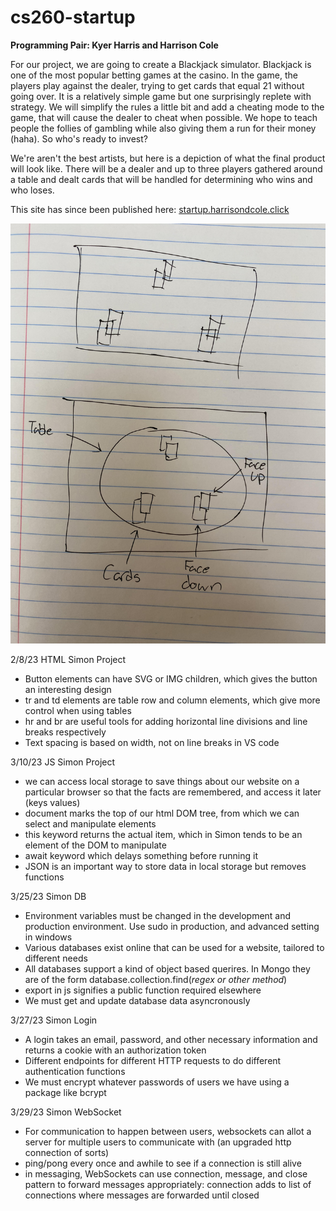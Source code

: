 # cs260-startup
**Programming Pair: Kyer Harris and Harrison Cole**

For our project, we are going to create a Blackjack simulator. Blackjack is one of the most popular betting games at the casino. In the game, the players play against the dealer, trying to get cards that equal 21 without going over. It is a relatively simple game but one surprisingly replete with strategy. We will simplify the rules a little bit and add a cheating mode to the game, that will cause the dealer to cheat when possible. We hope to teach people the follies of gambling while also giving them a run for their money (haha). So who's ready to invest?

We're aren't the best artists, but here is a depiction of what the final product will look like. There will be a dealer and up to three players gathered around a table and dealt cards that will be handled for determining who wins and who loses.

This site has since been published here: [startup.harrisondcole.click](startup.harrisondcole.click)

![blackjackRough](blackjackRough.jpg)




2/8/23 HTML Simon Project
- Button elements can have SVG or IMG children, which gives the button an interesting design
- tr and td elements are table row and column elements, which give more control when using tables
- hr and br are useful tools for adding horizontal line divisions and line breaks respectively
- Text spacing is based on width, not on line breaks in VS code

3/10/23 JS Simon Project
- we can access local storage to save things about our website on a particular browser so that the facts are remembered, and access it later (keys values)
- document marks the top of our html DOM tree, from which we can select and manipulate elements
- this keyword returns the actual item, which in Simon tends to be an element of the DOM to manipulate
- await keyword which delays something before running it
- JSON is an important way to store data in local storage but removes functions

3/25/23 Simon DB
- Environment variables must be changed in the development and production environment. Use sudo in production, and advanced setting in windows
- Various databases exist online that can be used for a website, tailored to different needs
- All databases support a kind of object based querires. In Mongo they are of the form database.collection.find(*regex or other method*)
- export in js signifies a public function required elsewhere
- We must get and update database data asyncronously

3/27/23 Simon Login
- A login takes an email, password, and other necessary information and returns a cookie with an authorization token
- Different endpoints for different HTTP requests to do different authentication functions
- We must encrypt whatever passwords of users we have using a package like bcrypt

3/29/23 Simon WebSocket
- For communication to happen between users, websockets can allot a server for multiple users to communicate with (an upgraded http connection of sorts)
- ping/pong every once and awhile to see if a connection is still alive
- in messaging, WebSockets can use connection, message, and close pattern to forward messages appropriately: connection adds to list of connections where messages are forwarded until closed
